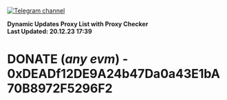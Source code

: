[![Telegram channel](https://img.shields.io/endpoint?url=https://runkit.io/damiankrawczyk/telegram-badge/branches/master?url=https://t.me/n4z4v0d)](https://t.me/n4z4v0d) 

**Dynamic Updates Proxy List with Proxy Checker**  
**Last Updated: 20.12.23 17:39**

# DONATE (_any evm_) - 0xDEADf12DE9A24b47Da0a43E1bA70B8972F5296F2
